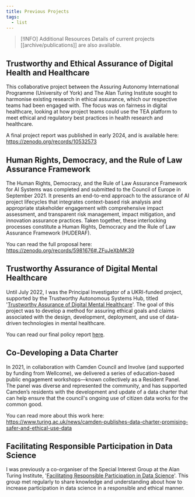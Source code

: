 ```yaml
---
title: Previous Projects
tags:
  - list
---
```


> [!INFO] Additional Resources
> Details of current projects [[archive/publications]]  are also available.


## Trustworthy and Ethical Assurance of Digital Health and Healthcare
This collaborative project between the Assuring Autonomy International Programme (University of York) and The Alan Turing Institute sought to harmonise existing research in ethical assurance, which our respective teams had been engaged with. The focus was on fairness in digital healthcare, looking at how project teams could use the TEA platform to meet ethical and regulatory best practices in health research and healthcare.

A final project report was published in early 2024, and is available here: https://zenodo.org/records/10532573 

## Human Rights, Democracy, and the Rule of Law Assurance Framework
The Human Rights, Democracy, and the Rule of Law Assurance Framework for AI Systems was completed and submitted to the Council of Europe in September 2021. It presents an end-to-end approach to the assurance of AI project lifecycles that integrates context-based risk analysis and appropriate stakeholder engagement with comprehensive impact assessment, and transparent risk management, impact mitigation, and innovation assurance practices. Taken together, these interlocking processes constitute a Human Rights, Democracy and the Rule of Law Assurance Framework (HUDERAF).

You can read the full proposal here: https://zenodo.org/records/5981676#.ZFuJeXbMK39

## Trustworthy Assurance of Digital Mental Healthcare
Until July 2022, I was the Principal Investigator of a UKRI-funded project, supported by the Trustworthy Autonomous Systems Hub, titled '[Trustworthy Assurance of Digital Mental Healthcare](https://www.turing.ac.uk/research/research-projects/ethical-assurance-digital-mental-healthcare)'. The goal of this project was to develop a method for assuring ethical goals and claims associated with the design, development, deployment, and use of data-driven technologies in mental healthcare. 

You can read our final policy report [here](https://alan-turing-institute.github.io/trustworthy-assurance).

## Co-Developing a Data Charter
In 2021, in collaboration with Camden Council and Involve (and supported by funding from Wellcome), we delivered a series of education-based public engagement workshops—known collectively as a Resident Panel. The panel was diverse and represented the community, and has supported Camden’s residents with the development and update of a data charter that can help ensure that the council's ongoing use of citizen data works for the common good.

You can read more about this work here: https://www.turing.ac.uk/news/camden-publishes-data-charter-promising-safer-and-ethical-use-data

## Facilitating Responsible Participation in Data Science

I was previously a co-organiser of the Special Interest Group at the Alan Turing Institute, '[Facilitating Responsible Participation in Data Science](https://www.turing.ac.uk/research/interest-groups/facilitating-responsible-participation-data-science)'. This group met regularly to share knowledge and understanding about how to increase participation in data science in a responsible and ethical manner.